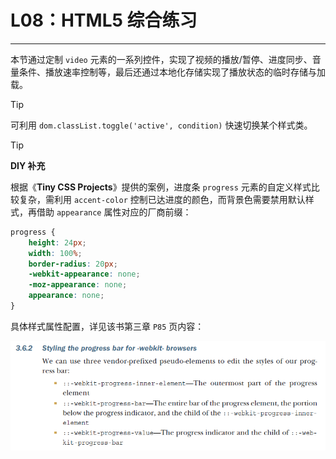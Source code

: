 # L08：HTML5 综合练习

---

本节通过定制 `video` 元素的一系列控件，实现了视频的播放/暂停、进度同步、音量条件、播放速率控制等，最后还通过本地化存储实现了播放状态的临时存储与加载。

> [!tip]
>
> 可利用 `dom.classList.toggle('active', condition)` 快速切换某个样式类。

> [!tip]
>
> **DIY 补充**
>
> 根据《**Tiny CSS Projects**》提供的案例，进度条 `progress` 元素的自定义样式比较复杂，需利用 `accent-color` 控制已达进度的颜色，而背景色需要禁用默认样式，再借助 `appearance` 属性对应的厂商前缀：
>
> ```css
> progress {
>     height: 24px;
>     width: 100%;
>     border-radius: 20px;
>     -webkit-appearance: none;
>     -moz-appearance: none;
>     appearance: none;
> }
> ```
>
> 具体样式属性配置，详见该书第三章 `P85` 页内容：
>
> ![](../assets/8.1.png)